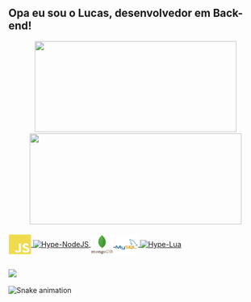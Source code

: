 ## Opa eu sou o Lucas, desenvolvedor em Back-end!

<div align="center">
  <a href="https://github.com/rezende0001">
  <img height="180em" width="400em" src="https://github-readme-stats.vercel.app/api?username=rezende0001&show_icons=true&theme=dracula&include_all_commits=true&count_private=true"/>
  <img height="180em" width="420em" src="https://github-readme-stats.vercel.app/api/top-langs/?username=rezende0001&layout=compact&langs_count=7&theme=dracula"/>
</div>
  
<div style="display: inline_block"><br>
  <a href="https://developer.mozilla.org/en-US/docs/Web/JavaScript" target="_blank"><img align="center" alt="Hype-Js" height="40" width="45" src="https://raw.githubusercontent.com/devicons/devicon/master/icons/javascript/javascript-plain.svg">
  <a href="https://nodejs.org" target="_blank"><img align="center" alt="Hype-NodeJS" height="40" width="45" src="https://cdn.jsdelivr.net/gh/devicons/devicon/icons/nodejs/nodejs-original.svg">
  <a href="https://www.mongodb.com/" target="_blank"><img align="center" alt="Hype-MongoDB" height="40" width="45" src="https://raw.githubusercontent.com/devicons/devicon/master/icons/mongodb/mongodb-original-wordmark.svg">
  <a href="https://www.mysql.com/" target="_blank"><img align="center" alt="Hype-MySQL" height="40" width="45" src="https://raw.githubusercontent.com/devicons/devicon/master/icons/mysql/mysql-original-wordmark.svg">
    <a href="https://www.lua.org/" target="_blank"><img align="center" alt="Hype-Lua" height="40" width="45" src="https://cdn.jsdelivr.net/gh/devicons/devicon/icons/lua/lua-plain.svg">
</div>

##
 
<div> 
  <a href="https://www.linkedin.com/in/lucas-rezende-573353214/" target="_blank"><img src="https://img.shields.io/badge/-LinkedIn-%230077B5?style=for-the-badge&logo=linkedin&logoColor=white" target="_blank"></a> 
 
  ![Snake animation](https://github.com/rezende0001/rezende0001/blob/output/github-contribution-grid-snake.svg)
 
</div>
